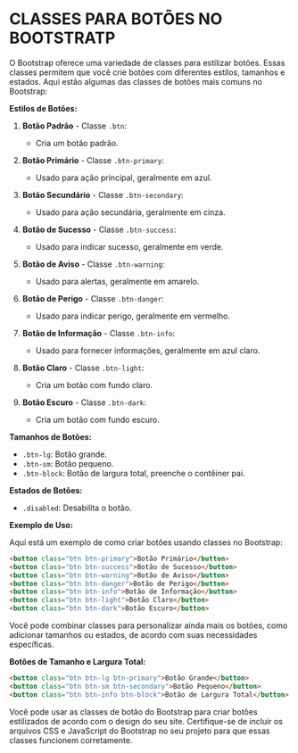 # CLASSES PARA BOTÕES NO BOOTSTRATP
O Bootstrap oferece uma variedade de classes para estilizar botões. Essas classes permitem que você crie botões com diferentes estilos, tamanhos e estados. Aqui estão algumas das classes de botões mais comuns no Bootstrap:

**Estilos de Botões:**

1. **Botão Padrão** - Classe `.btn`:
   - Cria um botão padrão.

2. **Botão Primário** - Classe `.btn-primary`:
   - Usado para ação principal, geralmente em azul.

3. **Botão Secundário** - Classe `.btn-secondary`:
   - Usado para ação secundária, geralmente em cinza.

4. **Botão de Sucesso** - Classe `.btn-success`:
   - Usado para indicar sucesso, geralmente em verde.

5. **Botão de Aviso** - Classe `.btn-warning`:
   - Usado para alertas, geralmente em amarelo.

6. **Botão de Perigo** - Classe `.btn-danger`:
   - Usado para indicar perigo, geralmente em vermelho.

7. **Botão de Informação** - Classe `.btn-info`:
   - Usado para fornecer informações, geralmente em azul claro.

8. **Botão Claro** - Classe `.btn-light`:
   - Cria um botão com fundo claro.

9. **Botão Escuro** - Classe `.btn-dark`:
   - Cria um botão com fundo escuro.

**Tamanhos de Botões:**

- `.btn-lg`: Botão grande.
- `.btn-sm`: Botão pequeno.
- `.btn-block`: Botão de largura total, preenche o contêiner pai.

**Estados de Botões:**

- `.disabled`: Desabilita o botão.

**Exemplo de Uso:**

Aqui está um exemplo de como criar botões usando classes no Bootstrap:

```html
<button class="btn btn-primary">Botão Primário</button>
<button class="btn btn-success">Botão de Sucesso</button>
<button class="btn btn-warning">Botão de Aviso</button>
<button class="btn btn-danger">Botão de Perigo</button>
<button class="btn btn-info">Botão de Informação</button>
<button class="btn btn-light">Botão Claro</button>
<button class="btn btn-dark">Botão Escuro</button>
```

Você pode combinar classes para personalizar ainda mais os botões, como adicionar tamanhos ou estados, de acordo com suas necessidades específicas.

**Botões de Tamanho e Largura Total:**

```html
<button class="btn btn-lg btn-primary">Botão Grande</button>
<button class="btn btn-sm btn-secondary">Botão Pequeno</button>
<button class="btn btn-info btn-block">Botão de Largura Total</button>
```

Você pode usar as classes de botão do Bootstrap para criar botões estilizados de acordo com o design do seu site. Certifique-se de incluir os arquivos CSS e JavaScript do Bootstrap no seu projeto para que essas classes funcionem corretamente.